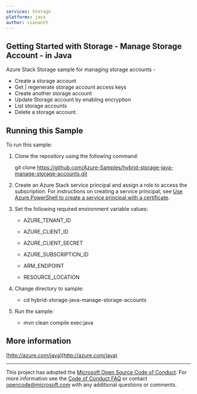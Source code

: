 ```yaml
---
services: Storage
platforms: java
author: viananth
---
```


## Getting Started with Storage - Manage Storage Account - in Java ##


  Azure Stack Storage sample for managing storage accounts -
   - Create a storage account
   - Get | regenerate storage account access keys
   - Create another storage account
   - Update Storage account by enabling encryption
   - List storage accounts
   - Delete a storage account.
 

## Running this Sample ##

To run this sample:

1. Clone the repository using the following command:

    git clone https://github.com/Azure-Samples/hybrid-storage-java-manage-storage-accounts.git

2. Create an Azure Stack service principal and assign a role to access the subscription. For instructions on creating a service principal, see [Use Azure PowerShell to create a service principal with a certificate](https://docs.microsoft.com/en-us/azure/azure-stack/azure-stack-create-service-principals).

3. Set the following required environment variable values:

    * AZURE_TENANT_ID

    * AZURE_CLIENT_ID

    * AZURE_CLIENT_SECRET

    * AZURE_SUBSCRIPTION_ID

    * ARM_ENDPOINT

    * RESOURCE_LOCATION

4. Change directory to sample:
    
    * cd hybrid-storage-java-manage-storage-accounts

5. Run the sample:
    * mvn clean compile exec:java

## More information ##

[http://azure.com/java](http://azure.com/java)

---

This project has adopted the [Microsoft Open Source Code of Conduct](https://opensource.microsoft.com/codeofconduct/). For more information see the [Code of Conduct FAQ](https://opensource.microsoft.com/codeofconduct/faq/) or contact [opencode@microsoft.com](mailto:opencode@microsoft.com) with any additional questions or comments.
